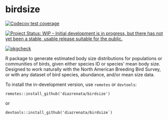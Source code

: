 # birdsize


<!-- badges: start -->
[![Codecov test coverage](https://codecov.io/gh/diazrenata/birdsize/branch/main/graph/badge.svg)](https://codecov.io/gh/diazrenata/birdsize?branch=main)


[![Project Status: WIP – Initial development is in progress, but there has not yet been a stable, usable release suitable for the public.](https://www.repostatus.org/badges/latest/wip.svg)](https://www.repostatus.org/#wip)

[![pkgcheck](https://github.com/diazrenata/birdsize/workflows/pkgcheck/badge.svg)](https://github.com/diazrenata/birdsize/actions?query=workflow%3Apkgcheck)
<!-- badges: end -->


R package to generate estimated body size distributions for populations or communities of birds, given either species ID or species' mean body size. Designed to work naturally with the North American Breeding Bird Survey, or with any dataset of bird species, abundance, and/or mean size data.

To install the in-development version, use `remotes` or `devtools`:

```
remotes::install_github('diazrenata/birdsize')
```

or 

```
devtools::install_github('diazrenata/birdsize`)
```
